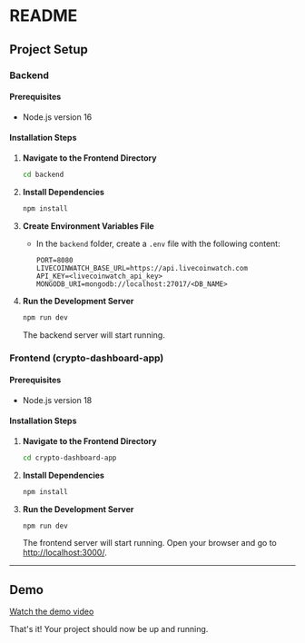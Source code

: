 # README

## Project Setup

### Backend

#### Prerequisites
- Node.js version 16

#### Installation Steps

1. **Navigate to the Frontend Directory**
    ```sh
    cd backend
    ```

2. **Install Dependencies**
    ```sh
    npm install
    ```

3. **Create Environment Variables File**
    - In the `backend` folder, create a `.env` file with the following content:
      ```env
      PORT=8080
      LIVECOINWATCH_BASE_URL=https://api.livecoinwatch.com
      API_KEY=<livecoinwatch_api_key>
      MONGODB_URI=mongodb://localhost:27017/<DB_NAME>
      ```

4. **Run the Development Server**
    ```sh
    npm run dev
    ```

    The backend server will start running.

### Frontend (crypto-dashboard-app)

#### Prerequisites
- Node.js version 18

#### Installation Steps

1. **Navigate to the Frontend Directory**
    ```sh
    cd crypto-dashboard-app
    ```

2. **Install Dependencies**
    ```sh
    npm install
    ```

3. **Run the Development Server**
    ```sh
    npm run dev
    ```

    The frontend server will start running. Open your browser and go to [http://localhost:3000/](http://localhost:3000/).

---

## Demo

[Watch the demo video](videos/demo.mp4)

That's it! Your project should now be up and running.